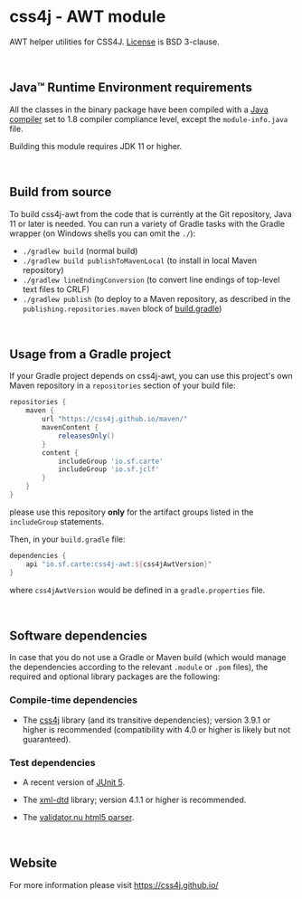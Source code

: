 # css4j - AWT module

AWT helper utilities for CSS4J. [License](LICENSE.txt) is BSD 3-clause.

<br/>

## Java™ Runtime Environment requirements
All the classes in the binary package have been compiled with a [Java compiler](https://adoptium.net/)
set to 1.8 compiler compliance level, except the `module-info.java` file.

Building this module requires JDK 11 or higher.

<br/>

## Build from source
To build css4j-awt from the code that is currently at the Git repository, Java 11 or later is needed.
You can run a variety of Gradle tasks with the Gradle wrapper (on Windows shells you can omit the `./`):

- `./gradlew build` (normal build)
- `./gradlew build publishToMavenLocal` (to install in local Maven repository)
- `./gradlew lineEndingConversion` (to convert line endings of top-level text files to CRLF)
- `./gradlew publish` (to deploy to a Maven repository, as described in the `publishing.repositories.maven` block of
[build.gradle](https://github.com/css4j/css4j/blob/master/build.gradle))

<br/>

## Usage from a Gradle project
If your Gradle project depends on css4j-awt, you can use this project's own Maven repository in a `repositories` section of
your build file:
```groovy
repositories {
    maven {
        url "https://css4j.github.io/maven/"
        mavenContent {
            releasesOnly()
        }
        content {
            includeGroup 'io.sf.carte'
            includeGroup 'io.sf.jclf'
        }
    }
}
```
please use this repository **only** for the artifact groups listed in the `includeGroup` statements.

Then, in your `build.gradle` file:
```groovy
dependencies {
    api "io.sf.carte:css4j-awt:${css4jAwtVersion}"
}
```
where `css4jAwtVersion` would be defined in a `gradle.properties` file.

<br/>

## Software dependencies

In case that you do not use a Gradle or Maven build (which would manage the
dependencies according to the relevant `.module` or `.pom` files), the required
and optional library packages are the following:

### Compile-time dependencies

- The [css4j](https://github.com/css4j/css4j/releases) library (and its transitive
  dependencies); version 3.9.1 or higher is recommended (compatibility with 4.0 or
  higher is likely but not guaranteed).

### Test dependencies

- A recent version of [JUnit 5](https://junit.org/junit5/).

- The [xml-dtd](https://github.com/css4j/xml-dtd) library; version 4.1.1 or
  higher is recommended.

- The [validator.nu html5 parser](https://about.validator.nu/htmlparser/).

<br/>

## Website
For more information please visit https://css4j.github.io/
